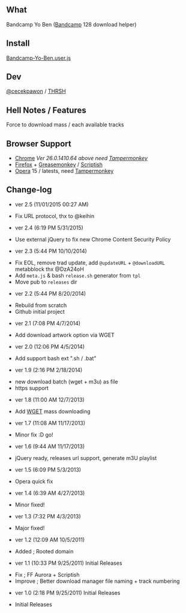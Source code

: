 ## What

Bandcamp Yo Ben ([Bandcamp](http://Bandcamp.com) 128 download helper)

## Install
[Bandcamp-Yo-Ben.user.js](https://github.com/cecekpawon/Bandcamp-Yo-Ben/raw/master/releases/Bandcamp-Yo-Ben.user.js)

## Dev

[@cecekpawon](https://twitter.com/cecekpawon) / [THRSH](http://blog.thrsh.net)

## Hell Notes / Features

Force to download mass / each available tracks

## Browser Support

- [Chrome](https://www.google.com/chrome/) *Ver 26.0.1410.64 above need [Tampermonkey](https://chrome.google.com/webstore/detail/tampermonkey/dhdgffkkebhmkfjojejmpbldmpobfkfo)*
- [Firefox](https://www.mozilla.org/firefox) + [Greasemonkey](https://addons.mozilla.org/en-US/firefox/addon/greasemonkey/) / [Scriptish](https://addons.mozilla.org/en-US/firefox/addon/scriptish/)
- [Opera](http://www.opera.com/) 15  / latests, need [Tampermonkey](https://chrome.google.com/webstore/detail/tampermonkey/dhdgffkkebhmkfjojejmpbldmpobfkfo)

## Change-log

- ver 2.5 (11/01/2015 00:27 AM)
 + Fix URL protocol, thx to @keihin
- ver 2.4 (6:19 PM 5/31/2015)
 + Use external jQuery to fix new Chrome Content Security Policy
- ver 2.3 (5:44 PM 10/10/2014)
 + Fix EOL, remove trad update, add `@updateURL` + `@downloadURL` metabblock thx @DzA24oH
 + Add `meta.js` & bash `release.sh` generator from `tpl`
 + Move pub to `releases` dir
- ver 2.2 (5:44 PM 8/20/2014)
 + Rebuild from scratch
 + Github initial project
- ver 2.1 (7:08 PM 4/7/2014)
 + Add download artwork option via WGET
- ver 2.0 (12:06 PM 4/5/2014)
 + Add support bash ext ".sh / .bat"
- ver 1.9 (2:16 PM 2/18/2014)
 + new download batch (wget + m3u) as file
 + https support
- ver 1.8 (11:00 AM 12/7/2013)
 + Add [WGET](http://www.gnu.org/software/wget/) mass downloading
- ver 1.7 (11:08 AM 11/17/2013)
 + Minor fix :D go!
- ver 1.6 (9:44 AM 11/17/2013)
 + jQuery ready, releases url support, generate m3U playlist
- ver 1.5 (6:09 PM 5/3/2013)
 + Opera quick fix
- ver 1.4 (6:39 AM 4/27/2013)
 + Minor fixed!
- ver 1.3 (7:32 PM 4/3/2013)
 + Major fixed!
- ver 1.2 (12:09 AM 10/5/2011)
 + Added ; Rooted domain
- ver 1.1 (10:33 PM 9/25/2011) Initial Releases
 + Fix ; FF Aurora + Scriptish
 + Improve ; Better download manager file naming + track numbering
- ver 1.0 (2:18 PM 9/25/2011) Initial Releases
 + Initial Releases
